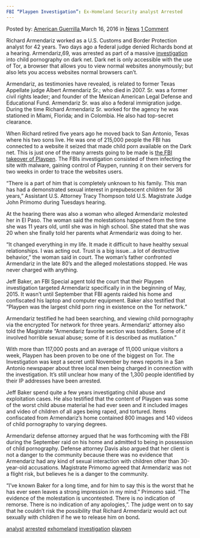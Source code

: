```yaml
---
FBI “Playpen Investigation”: Ex-Homeland Security analyst Arrested
---
```

<article class="post-listing post-13486 post type-post status-publish format-standard hentry category-news tag-analyst tag-exhomeland tag-investigation tag-playpen tag-security">
    <div class="post-inner">
        <span>Posted by: <a href="https://www.deepdotweb.com/author/americanguerrilla/" title>American Guerrilla </a></span>
    <span>March 16, 2016</span>
    <span>in <a href="https://www.deepdotweb.com/category/news/" rel="category tag">News</a></span>
    <span><a href="https://www.deepdotweb.com/2016/03/16/fbi-playpen-investigation-keeps-going/#comments">1 Comment</a></span>
    </p>
    <div class="clear"></div>
    <div class="entry">
    <p>Richard Armendariz worked as a U.S. Customs and Border Protection analyst for 42 years. Two days ago a federal judge denied Richards bond at a hearing. Armendariz,69, was arrested as part of a massive <a href="http://www.expressnews.com/news/local/article/Ex-Homeland-Security-analyst-swept-up-in-huge-6878455.php">investigation</a> into child pornography on dark net. Dark net is only accessible with the use of Tor, a browser that allows you to view normal websites anonymously; but also lets you access websites normal browsers can’t.</p>
    <p>Armendariz, as testimonies have revealed, is related to former Texas Appellate judge Albert Armendariz Sr.; who died in 2007. Sr. was a former civil rights leader; and founder of the Mexican American Legal Defense and Educational Fund. Armendariz Sr. was also a federal immigration judge.  During the time Richard Armendariz Sr. worked for the agency he was stationed in Miami, Florida; and in Colombia. He also had top-secret clearance.</p>
    <p>When Richard retired five years ago he moved back to San Antonio, Texas where his two sons live. He was one of 215,000 people the FBI has connected to a website it seized that made child porn available on the Dark net. This is just one of the many arrests going to be made is <a href="https://www.deepdotweb.com/2015/10/05/fbi-unmasked-cp-website-user-using-a-spyware/">the FBI takeover of Playpen</a>. The FBIs investigation consisted of them infecting the site with malware, gaining control of Playpen, running it on their servers for two weeks in order to trace the websites users.</p>
    <p>“There is a part of him that is completely unknown to his family. This man has had a demonstrated sexual interest in prepubescent children for 36 years,” Assistant U.S. Attorney Tracy Thompson told U.S. Magistrate Judge John Primomo during Tuesdays hearing.</p>
    <p>At the hearing there was also a woman who alleged Armendariz molested her in El Paso. The woman said the molestations happened from the time she was 11 years old, until she was in high school. She stated that she was 20 when she finally told her parents what Armendariz was doing to her.</p>
    <p>“It changed everything in my life. It made it difficult to have healthy sexual relationships. I was acting out. Trust is a big issue…a lot of destructive behavior,” the woman said in court. The woman’s father confronted Armendariz in the late 80’s and the alleged molestations stopped. He was never charged with anything.</p>
    <p>Jeff Baker, an FBI Special agent told the court that their Playpen investigation targeted Armendariz specifically in in the beginning of May, 2015. It wasn’t until September that FBI agents raided his home and confiscated his laptop and computer equipment. Baker also testified that “Playpen was the largest child porn ring in existence on the Tor network.”</p>
    <p>Armendariz testified he had been searching, and viewing child pornography via the encrypted Tor network for three years. Armendariz’ attorney also told the Magistrate “Armendariz favorite section was toddlers. Some of it involved horrible sexual abuse; some of it is described as mutilation.”</p>
    <p>With more than 117,000 posts and an average of 11,000 unique visitors a week, Playpen has been proven to be one of the biggest on Tor. The Investigation was kept a secret until November by news reports in a San Antonio newspaper about three local men being charged in connection with the investigation. It’s still unclear how many of the 1,300 people identified by their IP addresses have been arrested.</p>
    <p>Jeff Baker spend quite a few years investigating child abuse and exploitation cases. He also testified that the content of Playpen was some of the worst child abuse material he had ever seen and it included images and video of children of all ages being raped, and tortured. Items confiscated from Armendariz’s home contained 800 images and 140 videos of child pornography to varying degrees.</p>
    <p>Armendariz defense attorney argued that he was forthcoming with the FBI during the September raid on his home and admitted to being in possession of child pornography. Defense attorney Davis also argued that her client is not a danger to the community because there was no evidence that Armendariz had any kind of sexual interaction with children other than 30-year-old accusations. Magistrate Primomo agreed that Armendariz was not a flight risk, but believes he is a danger to the community.</p>
    <p>“I’ve known Baker for a long time, and for him to say this is the worst that he has ever seen leaves a strong impression in my mind.” Primomo said. “The evidence of the molestation is uncontested. There is no indication of remorse. There is no indication of any apologies,”. The judge went on to say that he couldn’t risk the possibility that Richard Armendariz would act out sexually with children if he we to release him on bond<strong><em>.</em></strong></p>
    </div>
    <a href="https://www.deepdotweb.com/tag/analyst/" rel="tag">analyst</a> <a href="https://www.deepdotweb.com/tag/arrested/" rel="tag">arrested</a> <a href="https://www.deepdotweb.com/tag/exhomeland/" rel="tag">exhomeland</a> <a href="https://www.deepdotweb.com/tag/investigation/" rel="tag">investigation</a> <a href="https://www.deepdotweb.com/tag/playpen/" rel="tag">playpen</a> </span> <span style="display:none" class="updated">2016-03-16</span>
    <div style="display:none" class="vcard author" itemprop="author" itemscope itemtype="http://schema.org/Person"><strong class="fn" itemprop="name"><a href="https://www.deepdotweb.com/author/americanguerrilla/" title="Posts by American Guerrilla" rel="author">American Guerrilla</a></strong></div>
    </div>
</article>

